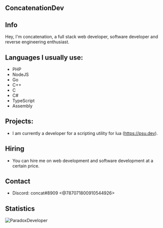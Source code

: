 ## ConcatenationDev
## Info
Hey, I'm concatenation, a full stack web developer, software developer and reverse engineering enthusiast.
## Languages I usually use:

- PHP
- NodeJS
- Go
- C++
- C
- C#
- TypeScript
- Assembly

## Projects:
- I am currently a developer for a scripting utility for lua (https://psu.dev).
## Hiring
- You can hire me on web development and software development at a certain price.
## Contact
- Discord: concat#8909 <@787071800910544926>
## Statistics
<p><img align="left" src="https://github-readme-stats.vercel.app/api/top-langs/?username=ParadoxDeveloper&layout=compact" alt="ParadoxDeveloper" /></p>
